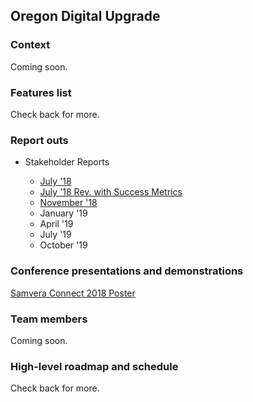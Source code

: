## Oregon Digital Upgrade

### Context
Coming soon.
<!--A short paragraph with perhaps a [link](http://oregondigital.org) or two may appear anywhere. It may grow into a large paragraph though so be aware of that possibility. Large paragraphs have more text than small paragraphs. Sometimes paragraphs become unwieldy. Some books consist entirely of a single paragraph. At least one book in existence consists of just a single long sentence. There is little doubt that it was a challenge to write and that it is probably a challenge to read.-->

### Features list
Check back for more.

### Report outs

<ul><li>Stakeholder Reports</li> 
<ul class="columns"> 
  <li><a href="https://drive.google.com/open?id=17sGPe318tF41TE-44Ij57hJV1qtzewTE">July '18</a></li>
  <li><a href="https://drive.google.com/open?id=11jK9G_HjiHtcHuRKwQFscnnmwDbUS5yh">July '18 Rev. with Success Metrics</a></li>
  <li><a href="https://drive.google.com/open?id=1ls2P0vurnagOWUwXs5RQFMwrIiEcpVys">November '18</a></li>
  <li>January '19</li>
  <li>April '19</li>
  <li>July '19</li>
  <li>October '19</li>
</ul>
</ul>

### Conference presentations and demonstrations
[Samvera Connect 2018 Poster](https://drive.google.com/open?id=1pLlzAdKUXhQx9BS92OEqa3mR2fpf7Lhd)

### Team members
Coming soon.

### High-level roadmap and schedule
Check back for more.



<!--section class="intro">
  <div class="container">
    <h1>Vertical Timeline &darr;</h1>
  </div>
</section>

<section class="timeline">
  <ul>
    <li>
      <div>
        <time>1934</time> At vero eos et accusamus et iusto odio dignissimos ducimus qui blanditiis praesentium At vero eos et accusamus et iusto odio dignissimos ducimus qui blanditiis praesentium
      </div>
    </li>
    <li>
      <div>
        <time>1937</time> Proin quam velit, efficitur vel neque vitae, rhoncus commodo mi. Suspendisse finibus mauris et bibendum molestie. Aenean ex augue, varius et pulvinar in, pretium non nisi.
      </div>
    </li>
    <li>
      <div>
        <time>1940</time> Proin iaculis, nibh eget efficitur varius, libero tellus porta dolor, at pulvinar tortor ex eget ligula. Integer eu dapibus arcu, sit amet sollicitudin eros.
      </div>
    </li>
    <li>
      <div>
        <time>1943</time> In mattis elit vitae odio posuere, nec maximus massa varius. Suspendisse varius volutpat mattis. Vestibulum id magna est.
      </div>
    </li>
    <li>
      <div>
        <time>1946</time> In mattis elit vitae odio posuere, nec maximus massa varius. Suspendisse varius volutpat mattis. Vestibulum id magna est.
      </div>
    </li>
    <li>
      <div>
        <time>1956</time> In mattis elit vitae odio posuere, nec maximus massa varius. Suspendisse varius volutpat mattis. Vestibulum id magna est.
      </div>
    </li>
    <li>
      <div>
        <time>1957</time> In mattis elit vitae odio posuere, nec maximus massa varius. Suspendisse varius volutpat mattis. Vestibulum id magna est.
      </div>
    </li>
    <li>
      <div>
        <time>1967</time> Aenean condimentum odio a bibendum rhoncus. Ut mauris felis, volutpat eget porta faucibus, euismod quis ante.
      </div>
    </li>
    <li>
      <div>
        <time>1977</time> Vestibulum porttitor lorem sed pharetra dignissim. Nulla maximus, dui a tristique iaculis, quam dolor convallis enim, non dignissim ligula ipsum a turpis.
      </div>
    </li>
    <li>
      <div>
        <time>1985</time> In mattis elit vitae odio posuere, nec maximus massa varius. Suspendisse varius volutpat mattis. Vestibulum id magna est.
      </div>
    </li>
    <li>
      <div>
        <time>2000</time> In mattis elit vitae odio posuere, nec maximus massa varius. Suspendisse varius volutpat mattis. Vestibulum id magna est.
      </div>
    </li>
    <li>
      <div>
        <time>2005</time> In mattis elit vitae odio posuere, nec maximus massa varius. Suspendisse varius volutpat mattis. Vestibulum id magna est.
      </div>
    </li>
  </ul>
</section>



<script type="text/javascript">

(function() {

  'use strict';

  // define variables
  var items = document.querySelectorAll(".timeline li");

  // check if an element is in viewport
  // http://stackoverflow.com/questions/123999/how-to-tell-if-a-dom-element-is-visible-in-the-current-viewport
  function isElementInViewport(el) {
    var rect = el.getBoundingClientRect();
    return (
      rect.top >= 0 &&
      rect.left >= 0 &&
      rect.bottom <= (window.innerHeight || document.documentElement.clientHeight) &&
      rect.right <= (window.innerWidth || document.documentElement.clientWidth)
    );
  }

  function callbackFunc() {
    for (var i = 0; i < items.length; i++) {
      if (isElementInViewport(items[i])) {
        items[i].classList.add("in-view");
      }
    }
  }

  // listen for events
  window.addEventListener("load", callbackFunc);
  window.addEventListener("resize", callbackFunc);
  window.addEventListener("scroll", callbackFunc);

})();

</script-->
